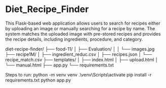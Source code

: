 # Diet_Recipe_Finder
This Flask-based web application allows users to search for recipes either by uploading an image or manually searching for a recipe by name. The system matches the uploaded image with pre-stored recipes and provides the recipe details, including ingredients, procedure, and category. 

diet-recipe-finder/
 ├── food-11/
 │   ├── Evaluation/
 │   │   └── images.jpg
 ├── recipe1M/
 │   ├── ingredient_reduc.csv
 │   ├── recipes.json
 │   └── recipe_match.csv
 ├── templates/
 │   ├── index.html
 │   ├── upload.html
 │   └── manual.html
 ├── app.py
 └── requirements.txt

 Steps to run:
 python -m venv venv
 .\venv\Scripts\activate
 pip install -r requirements.txt
python app.py

